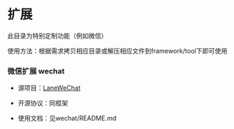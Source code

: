 # 扩展

此目录为特别定制功能（例如微信）

使用方法：根据需求拷贝相应目录或解压相应文件到framework/tool下即可使用

### 微信扩展 wechat

* 源项目：[LaneWeChat](https://git.oschina.net/Lane/LaneWeChat)

* 开源协议：同框架

* 使用文档：见wechat/README.md